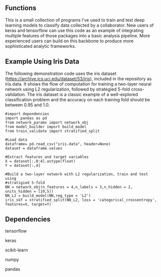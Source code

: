 ## Functions

This is a small collection of programs I've used to train and test deep learning models to classify data collected by a collaborator. New users of 
keras and tensorflow can use this code as an example of integrating multiple features of those packages into a basic analysis pipeline. More 
experienced users can build on this backbone to produce more sophisticated analytic frameworks.

## Example Using Iris Data

The following demonstration code uses the iris dataset (https://archive.ics.uci.edu/dataset/53/iris), included in the repository as iris.data. 
It shows the flow of computation for training a two-layer neural network using L2 regularization, followed by strategied 5-fold cross-validation. The iris
dataset is a classic example of a well-explored classification problem and the accuracy on each training fold should be between 0.95 and 1.0.

```
#import dependencies
import pandas as pd
from network_params import network_obj
from model_builder import build_model
from train_validate import stratified_split
```
```
#Load data
dataframe= pd.read_csv("iris.data", header=None)
dataset = dataframe.values
```
```
#Extract features and target variables
X = dataset[:,0:4].astype(float)
Y = dataset[:,4]
```
```
#Build a two-layer network with L2 regularization, train and test using
#stratigied 5-fold
NN = network_obj(n_features = 4,n_labels = 3,n_hidden = 2, units_hidden = [10,5])
NN_L2 = build_model(NN,reg_type = 'L2')
iris_skf = stratified_split(NN_L2, loss = 'categorical_crossentropy', features=X, target=Y)
```
## Dependencies

tensorflow

keras

scikit-learn

numpy

pandas
